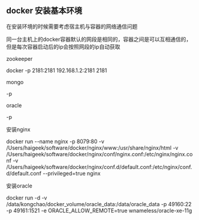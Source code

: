 ## docker 安装基本环境

在安装环境的时候需要考虑宿主机与容器的网络通信问题

同一台主机上的docker容器默认的网段是相同的，容器之间是可以互相通信的，但是每次容器启动后的ip会按照网段的ip自动获取

zookeeper

docker -p 2181:2181 192.168.1.2:2181 2181

mongo

-p 

oracle 

-p 

安装nginx

docker run --name nginx -p 8079:80 -v /Users/haigeek/software/docker/nginx/www:/usr/share/nginx/html -v /Users/haigeek/software/docker/nginx/conf/nginx.conf:/etc/nginx/nginx.conf -v /Users/haigeek/software/docker/nginx/conf.d/default.conf:/etc/nginx/conf.d/default.conf --privileged=true nginx

安装oracle

docker run -d -v /data/kongchao/docker_volume/oracle_data:/data/oracle_data -p 49160:22 -p 49161:1521 -e ORACLE_ALLOW_REMOTE=true wnameless/oracle-xe-11g







